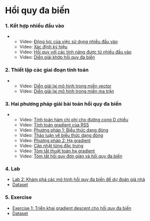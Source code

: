 # Hồi quy đa biến

### 1. Kết hợp nhiều đầu vào

- - Video: [Động lực của việc sử dụng nhiều đầu vào](https://www.coursera.org/learn/ml-regression/lecture/hO8AO/motivating-the-use-of-multiple-inputs)
  - Video: [Xác định ký hiệu](https://www.coursera.org/learn/ml-regression/lecture/QGZbl/defining-notation)
  - Video: [Hồi quy với các tính năng được từ nhiều đầu vào](https://www.coursera.org/learn/ml-regression/lecture/5fzQC/regression-with-features-of-multiple-inputs)
  - Video: [Diễn giải khớp hồi quy đa biến](https://www.coursera.org/learn/ml-regression/lecture/1mwF2/interpreting-the-multiple-regression-fit)

### 2. Thiết lập các giai đoạn tính toán

- - Video: [Diễn giải lại mô hình trong miền vector](https://www.coursera.org/learn/ml-regression/lecture/YWLRQ/rewriting-the-single-observation-model-in-vector-notation)
  - Video: [Diễn giải lại mô hình trong miền ma trận](https://www.coursera.org/learn/ml-regression/lecture/8OiEb/rewriting-the-model-for-all-observations-in-matrix-notation)

### 3. Hai phương pháp giải bài toán hồi quy đa biến

- - Video: [Tính toán hàm chi phí cho đường cong D chiều](https://www.coursera.org/learn/ml-regression/lecture/82RKt/computing-the-cost-of-a-d-dimensional-curve)
  - Video: [Tính toán gradient của RSS](https://www.coursera.org/learn/ml-regression/lecture/IYnxj/computing-the-gradient-of-rss)
  - Video: [Phương pháp 1: Biểu thức dạng đóng](https://www.coursera.org/learn/ml-regression/lecture/zxirl/approach-1-closed-form-solution)
  - Video: [Thảo luận về biểu thức dạng đóng](https://www.coursera.org/learn/ml-regression/lecture/jOVX8/discussing-the-closed-form-solution)
  - Video: [Phương pháp 2: Hạ gradient](https://www.coursera.org/learn/ml-regression/lecture/0v3EJ/approach-2-gradient-descent)
  - Video: [Cập nhật từng đặc trưng](https://www.coursera.org/learn/ml-regression/lecture/EtPvl/feature-by-feature-update)
  - Video: [Tóm tắt thuật toán hạ gradient](https://www.coursera.org/learn/ml-regression/lecture/SWpjC/algorithmic-summary-of-gradient-descent-approach)
  - Video: [Tóm tắt hồi quy đơn giản và hồi quy đa biến](https://www.coursera.org/learn/ml-regression/lecture/yNp1r/simple-and-multiple-regression)

### 4. Lab

- [Lab 2: Khám phá các mô hình hồi quy đa biến để dự đoán giá nhà](lab2/[VN]Lab-2.ipynb)
- [Dataset](dataset/house_data.zip)

### 5. Exercise

- [Exercise 1: Triển khai gradient descent cho hồi quy đa biến](exercise/[VN]exercise-1.ipynb)
- [Dataset](dataset/house_data.zip)